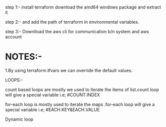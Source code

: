 step 1:-  install terraform download the amd64 windows package and extract it

step 2:- and add the path of terraform in environmental variables.

step 3:- Downlload the aws cli for communication b/n system and aws account

# NOTES:-

1.By using terraform.tfvars we can override the default values.

LOOPS:-

count based loops are mostly we used to iterate the items of list.count loop will give a special variable i.e; #COUNT.INDEX

for-each loop is mostly used to iterate the maps .for-each  loop will give a special variable i.e; #EACH.KEY&EACH.VALUE

Dynamic loop
